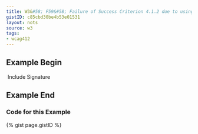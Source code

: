 ```yaml
---
title: W3&#58; F59&#58; Failure of Success Criterion 4.1.2 due to using script to make div or span a user interface control in HTML without providing a role for the control
gistID: c85cbd30be4b53e01531
layout: nots
source: w3
tags:
- wcag412
---
```


<h2 aria-describedby="{{ page.gistID }}">Example Begin</h2>
<div class="rendered-not">
  <p> 
  <span  onclick="toggleCheckbox('chkbox')"> 
  <img src="unchecked.gif"  id="chkbox" alt=""> Include Signature 
  </span> 
  </p>
</div> <!-- rendered-not -->

<h2 aria-describedby="{{ page.gistID }}">Example End</h2>

<h3 aria-describedby="{{ page.gistID }}">Code for this Example</h3>
{% gist page.gistID %}